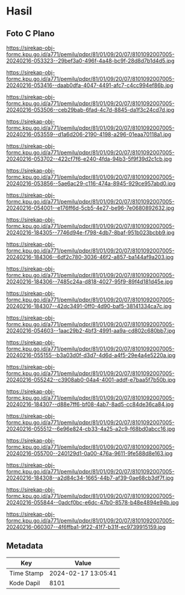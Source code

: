 # Hasil

## Foto C Plano

https://sirekap-obj-formc.kpu.go.id/a771/pemilu/pdpr/81/01/09/20/07/8101092007005-20240216-053323--29bef3a0-496f-4a48-bc9f-28d8d7b1d4d5.jpg

https://sirekap-obj-formc.kpu.go.id/a771/pemilu/pdpr/81/01/09/20/07/8101092007005-20240216-053416--daab0dfa-4047-4491-afc7-c4cc994ef86b.jpg

https://sirekap-obj-formc.kpu.go.id/a771/pemilu/pdpr/81/01/09/20/07/8101092007005-20240216-053506--ceb29bab-6fad-4c7d-8845-da1f3c24cd7d.jpg

https://sirekap-obj-formc.kpu.go.id/a771/pemilu/pdpr/81/01/09/20/07/8101092007005-20240216-053559--d1a6d206-2190-4198-a296-01eaa70118a1.jpg

https://sirekap-obj-formc.kpu.go.id/a771/pemilu/pdpr/81/01/09/20/07/8101092007005-20240216-053702--422cf7f6-e240-4fda-94b3-5f9f39d2c1cb.jpg

https://sirekap-obj-formc.kpu.go.id/a771/pemilu/pdpr/81/01/09/20/07/8101092007005-20240216-053856--5ae6ac29-c116-474a-8945-929ce957abd0.jpg

https://sirekap-obj-formc.kpu.go.id/a771/pemilu/pdpr/81/01/09/20/07/8101092007005-20240216-054001--e176ff6d-5cb5-4e27-be96-7e0680892632.jpg

https://sirekap-obj-formc.kpu.go.id/a771/pemilu/pdpr/81/01/09/20/07/8101092007005-20240216-184305--7746d94e-f798-4db7-8baf-951b023bcbb9.jpg

https://sirekap-obj-formc.kpu.go.id/a771/pemilu/pdpr/81/01/09/20/07/8101092007005-20240216-184306--6df2c780-3036-46f2-a857-ba144af9a203.jpg

https://sirekap-obj-formc.kpu.go.id/a771/pemilu/pdpr/81/01/09/20/07/8101092007005-20240216-184306--7485c24a-d818-4027-95f9-89f4d181d45e.jpg

https://sirekap-obj-formc.kpu.go.id/a771/pemilu/pdpr/81/01/09/20/07/8101092007005-20240216-184307--42dc3491-0ff0-4d90-baf5-38141334ca7c.jpg

https://sirekap-obj-formc.kpu.go.id/a771/pemilu/pdpr/81/01/09/20/07/8101092007005-20240216-054603--1aac29b2-4bf3-4991-aa9a-cd802c680bb7.jpg

https://sirekap-obj-formc.kpu.go.id/a771/pemilu/pdpr/81/01/09/20/07/8101092007005-20240216-055155--b3a03d0f-d3d7-4d6d-a4f5-29e4a4e5220a.jpg

https://sirekap-obj-formc.kpu.go.id/a771/pemilu/pdpr/81/01/09/20/07/8101092007005-20240216-055242--c3908ab0-04a4-4001-addf-e7baa5f7b50b.jpg

https://sirekap-obj-formc.kpu.go.id/a771/pemilu/pdpr/81/01/09/20/07/8101092007005-20240216-184307--d88e7ff6-bf08-4ab7-8ad5-cc84de36ca84.jpg

https://sirekap-obj-formc.kpu.go.id/a771/pemilu/pdpr/81/01/09/20/07/8101092007005-20240216-055512--6e96e824-cb33-4a25-a2c9-f68bd0abcc16.jpg

https://sirekap-obj-formc.kpu.go.id/a771/pemilu/pdpr/81/01/09/20/07/8101092007005-20240216-055700--240129d1-0a00-476a-9611-9fe588d8e163.jpg

https://sirekap-obj-formc.kpu.go.id/a771/pemilu/pdpr/81/01/09/20/07/8101092007005-20240216-184308--a2d84c34-1665-44b7-af39-0ae68cb3df7f.jpg

https://sirekap-obj-formc.kpu.go.id/a771/pemilu/pdpr/81/01/09/20/07/8101092007005-20240216-055844--0adcf0bc-e6dc-47b0-8578-b48e4894e94b.jpg

https://sirekap-obj-formc.kpu.go.id/a771/pemilu/pdpr/81/01/09/20/07/8101092007005-20240216-060307--4f6ffba1-9f22-41f7-b31f-ec9739915159.jpg


## Metadata

| Key        | Value               |
| ---------- | ------------------- |
| Time Stamp | 2024-02-17 13:05:41 |
| Kode Dapil | 8101                |



